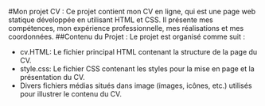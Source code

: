 #Mon projet CV :
Ce projet contient mon CV en ligne, qui est une page web statique développée en utilisant HTML et CSS. Il présente mes compétences, mon expérience professionnelle, mes réalisations et mes coordonnées.
##Contenu du Projet :
Le projet est organisé comme suit :

- cv.HTML: Le fichier principal HTML contenant la structure de la page du CV.
- style.css: Le fichier CSS contenant les styles pour la mise en page et la présentation du CV.
- Divers fichiers médias situés dans image (images, icônes, etc.) utilisés pour illustrer le contenu du CV.
